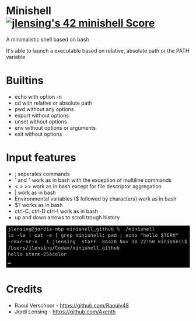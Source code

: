 # Minishell [![jlensing's 42 minishell Score](https://badge42.vercel.app/api/v2/cl1jwurq1001109l1q4s085aw/project/1943790)](https://github.com/JaeSeoKim/badge42)

A minimalistic shell based on bash

It's able to launch a executable based on relative, absolute path or the PATH variable

# Builtins
* echo with option -n
* cd with relative or absolute path
* pwd without any options
* export without options
* unset without options
* env without options or arguments
* exit without options

# Input features
* ; seperates commands
* ' and " work as in bash with the exception of multiline commands
* < > >> work as in bash except for file descriptor aggregation
* | work as in bash
* Environmental variables ($ followed by characters) work as in bash
* $? works as in bash
* ctrl-C, ctrl-D ctrl-\ work as in bash
* up and down arrows to scroll trough history

![Screenshot](images/Screenshot.png)

# Credits
* Raoul Verschoor - https://github.com/Raoulv48
* Jordi Lensing - https://github.com/Axenth
